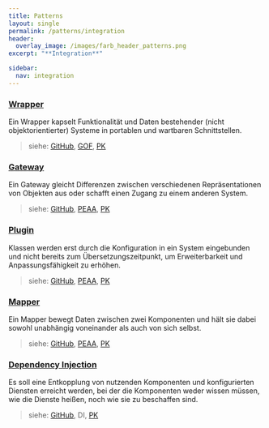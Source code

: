 ```yaml
---
title: Patterns
layout: single
permalink: /patterns/integration
header:
  overlay_image: /images/farb_header_patterns.png
excerpt: "**Integration**"

sidebar:
  nav: integration
---
```


### [Wrapper](wrapper)
Ein Wrapper kapselt Funktionalität und Daten bestehender (nicht objektorientierter) Systeme in portablen und wartbaren Schnittstellen.

> siehe: [GitHub](https://github.com/KarlEilebrecht/patterns-kompakt-code/blob/main/src/test/java/de/calamanari/pk/wrapper/README.md), [GOF](/literature#gof), [PK](/literature#pk)

### [Gateway](gateway)
Ein Gateway gleicht Differenzen zwischen verschiedenen Repräsentationen von Objekten aus oder schafft einen Zugang zu einem anderen System.

> siehe: [GitHub](https://github.com/KarlEilebrecht/patterns-kompakt-code/blob/main/src/test/java/de/calamanari/pk/gateway/README.md), [PEAA](/literature#peaa), [PK](/literature#pk)

### [Plugin](plugin)
Klassen werden erst durch die Konfiguration in ein System eingebunden und nicht bereits zum Übersetzungszeitpunkt, um Erweiterbarkeit und Anpassungsfähigkeit zu erhöhen.

> siehe: [GitHub](https://github.com/KarlEilebrecht/patterns-kompakt-code/blob/main/src/test/java/de/calamanari/pk/plugin/README.md), [PEAA](/literature#peaa), [PK](/literature#pk)

### [Mapper](mapper)
Ein Mapper bewegt Daten zwischen zwei Komponenten und hält sie dabei sowohl unabhängig voneinander als auch von sich selbst.

> siehe: [GitHub](https://github.com/KarlEilebrecht/patterns-kompakt-code/blob/main/src/test/java/de/calamanari/pk/mapper/README.md), [PEAA](/literature#peaa), [PK](/literature#pk)

### [Dependency Injection](dependencyinjection)
Es soll eine Entkopplung von nutzenden Komponenten und konfigurierten Diensten erreicht werden, bei der die Komponenten weder wissen müssen, wie die Dienste heißen, noch wie sie zu beschaffen sind.

> siehe: [GitHub](https://github.com/KarlEilebrecht/patterns-kompakt-code/blob/main/src/test/java/de/calamanari/pk/dependencyinjection/README.md), DI, [PK](/literature#pk)

